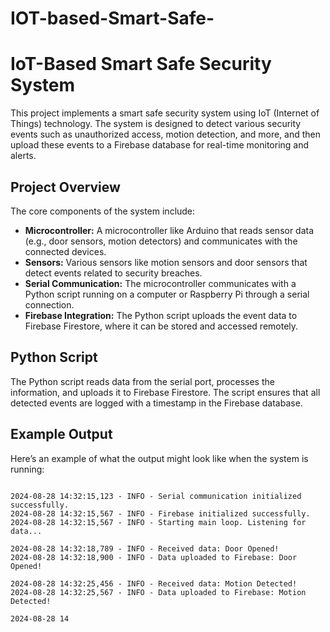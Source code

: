 # IOT-based-Smart-Safe-
<!DOCTYPE html>
<html lang="en">
<head>
    <meta charset="UTF-8">
    <meta name="viewport" content="width=device-width, initial-scale=1.0">
    <title>IoT-Based Smart Safe Security System</title>
</head>
<body>

<h1>IoT-Based Smart Safe Security System</h1>

<p>This project implements a smart safe security system using IoT (Internet of Things) technology. The system is designed to detect various security events such as unauthorized access, motion detection, and more, and then upload these events to a Firebase database for real-time monitoring and alerts.</p>

<h2>Project Overview</h2>
<p>The core components of the system include:</p>
<ul>
    <li><strong>Microcontroller:</strong> A microcontroller like Arduino that reads sensor data (e.g., door sensors, motion detectors) and communicates with the connected devices.</li>
    <li><strong>Sensors:</strong> Various sensors like motion sensors and door sensors that detect events related to security breaches.</li>
    <li><strong>Serial Communication:</strong> The microcontroller communicates with a Python script running on a computer or Raspberry Pi through a serial connection.</li>
    <li><strong>Firebase Integration:</strong> The Python script uploads the event data to Firebase Firestore, where it can be stored and accessed remotely.</li>
</ul>

<h2>Python Script</h2>
<p>The Python script reads data from the serial port, processes the information, and uploads it to Firebase Firestore. The script ensures that all detected events are logged with a timestamp in the Firebase database.</p>

<h2>Example Output</h2>
<p>Here’s an example of what the output might look like when the system is running:</p>

<pre>
<code>
2024-08-28 14:32:15,123 - INFO - Serial communication initialized successfully.
2024-08-28 14:32:15,567 - INFO - Firebase initialized successfully.
2024-08-28 14:32:15,567 - INFO - Starting main loop. Listening for data...

2024-08-28 14:32:18,789 - INFO - Received data: Door Opened!
2024-08-28 14:32:18,900 - INFO - Data uploaded to Firebase: Door Opened!

2024-08-28 14:32:25,456 - INFO - Received data: Motion Detected!
2024-08-28 14:32:25,567 - INFO - Data uploaded to Firebase: Motion Detected!

2024-08-28 14
